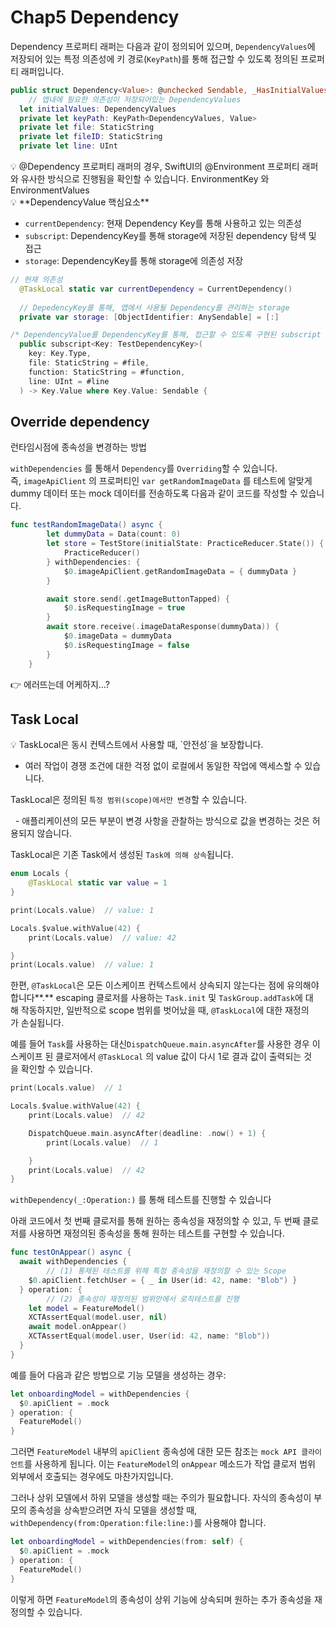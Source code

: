 # Chap5 Dependency

Dependency 프로퍼티 래퍼는 다음과 같이 정의되어 있으며, `DependencyValues`에 저장되어 있는 특정 의존성에 키 경로(`KeyPath`)를 통해 접근할 수 있도록 정의된 프로퍼티 래퍼입니다.

```swift
public struct Dependency<Value>: @unchecked Sendable, _HasInitialValues {
	// 앱내에 필요한 의존성이 저장되어있는 DependencyValues 
  let initialValues: DependencyValues
  private let keyPath: KeyPath<DependencyValues, Value>
  private let file: StaticString
  private let fileID: StaticString
  private let line: UInt
```

<aside>
💡 @Dependency 프로퍼티 래퍼의 경우, SwiftUI의 @Environment 프로퍼티 래퍼와 유사한 방식으로 진행됨을 확인할 수 있습니다. EnvironmentKey 와 EnvironmentValues

</aside>

<aside>
💡 **DependencyValue 핵심요소**

- `currentDependency`: 현재 Dependency Key를 통해 사용하고 있는 의존성
- `subscript`: DependencyKey를 통해 storage에 저장된 dependency 탐색 및 접근
- `storage`: DependencyKey를 통해 storage에 의존성 저장
</aside>

```swift
// 현재 의존성
  @TaskLocal static var currentDependency = CurrentDependency()
 
  // DepedencyKey를 통해, 앱에서 사용될 Dependency를 관리하는 storage
  private var storage: [ObjectIdentifier: AnySendable] = [:]

/* DependencyValue를 DependencyKey를 통해, 접근할 수 있도록 구현된 subscript */
  public subscript<Key: TestDependencyKey>(
    key: Key.Type,
    file: StaticString = #file,
    function: StaticString = #function,
    line: UInt = #line
  ) -> Key.Value where Key.Value: Sendable {
```

## Override dependency

런타임시점에 종속성을 변경하는 방법

`withDependencies` 를 통해서 `Dependency`를 `Overriding`할 수 있습니다. 즉, `imageApiClient` 의 프로퍼티인 `var getRandomImageData` 를 테스트에 알맞게 dummy 데이터 또는 mock 데이터를 전송하도록 다음과 같이 코드를 작성할 수 있습니다.

```swift
func testRandomImageData() async {
        let dummyData = Data(count: 0)
        let store = TestStore(initialState: PracticeReducer.State()) {
            PracticeReducer()
        } withDependencies: {
            $0.imageApiClient.getRandomImageData = { dummyData }
        }

        await store.send(.getImageButtonTapped) {
            $0.isRequestingImage = true
        }
        await store.receive(.imageDataResponse(dummyData)) {
            $0.imageData = dummyData
            $0.isRequestingImage = false
        }
    }
```

👉 에러뜨는데 어케하지…?

## Task Local

<aside>
💡 TaskLocal은 동시 컨텍스트에서 사용할 때, `안전성`을 보장합니다.

   - 여러 작업이 경쟁 조건에 대한 걱정 없이 로컬에서 동일한 작업에 액세스할 수 있습니다.

TaskLocal은 정의된 `특정 범위(scope)에서만 변경`할 수 있습니다.

  - 애플리케이션의 모든 부분이 변경 사항을 관찰하는 방식으로 값을 변경하는 것은 허용되지 않습니다.

TaskLocal은 기존 Task에서 생성된 `Task에 의해 상속`됩니다.

</aside>

```swift
enum Locals {
	@TaskLocal static var value = 1
}

print(Locals.value)  // value: 1

Locals.$value.withValue(42) {
	print(Locals.value)  // value: 42

}
print(Locals.value)  // value: 1
```

한편, `@TaskLocal`은 모든 이스케이프 컨텍스트에서 상속되지 않는다는 점에 유의해야 합니다**.** escaping 클로저를 사용하는 `Task.init` 및 `TaskGroup.addTask`에 대해 작동하지만, 일반적으로 scope 범위를 벗어났을 때, `@TaskLocal`에 대한 재정의가 손실됩니다. 

예를 들어 `Task`를 사용하는 대신`DispatchQueue.main.asyncAfter`를 사용한 경우 이스케이프 된 클로저에서 `@TaskLocal` 의 value 값이 다시 1로 결과 값이 출력되는 것을 확인할 수 있습니다.

```swift
print(Locals.value)  // 1

Locals.$value.withValue(42) {
	print(Locals.value)  // 42

	DispatchQueue.main.asyncAfter(deadline: .now() + 1) {
		print(Locals.value)  // 1

	}
	print(Locals.value)  // 42
}
```

`withDependency(_:Operation:)` 를 통해 테스트를 진행할 수 있습니다

아래 코드에서 첫 번째 클로저를 통해 원하는 종속성을 재정의할 수 있고, 두 번째 클로저를 사용하면 재정의된 종속성을 통해 원하는 테스트를 구현할 수 있습니다. 

```swift
func testOnAppear() async {
  await withDependencies {
		// (1) 통제된 테스트를 위해 특정 종속성을 재정의할 수 있는 Scope
    $0.apiClient.fetchUser = { _ in User(id: 42, name: "Blob") }
  } operation: {
		// (2) 종속성이 재정의된 범위안에서 로직테스트를 진행 
    let model = FeatureModel()
    XCTAssertEqual(model.user, nil)
    await model.onAppear()
    XCTAssertEqual(model.user, User(id: 42, name: "Blob"))
  }
}
```

예를 들어 다음과 같은 방법으로 기능 모델을 생성하는 경우:

```swift
let onboardingModel = withDependencies {
  $0.apiClient = .mock
} operation: {
  FeatureModel()
}
```

그러면 `FeatureModel` 내부의 `apiClient` 종속성에 대한 모든 참조는 `mock API 클라이언트`를 사용하게 됩니다. 이는 `FeatureModel`의 `onAppear` 메소드가 작업 클로저 범위 외부에서 호출되는 경우에도 마찬가지입니다.

그러나 상위 모델에서 하위 모델을 생성할 때는 주의가 필요합니다. 자식의 종속성이 부모의 종속성을 상속받으려면 자식 모델을 생성할 때, `withDependency(from:Operation:file:line:)`를 사용해야 합니다.

```swift
let onboardingModel = withDependencies(from: self) {
  $0.apiClient = .mock
} operation: {
  FeatureModel()
}
```

이렇게 하면 `FeatureModel`의 종속성이 상위 기능에 상속되며 원하는 추가 종속성을 재정의할 수 있습니다.